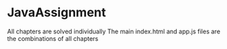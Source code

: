# JavaAssignment
All chapters are solved individually
The main index.html and app.js files are the combinations of all chapters 
